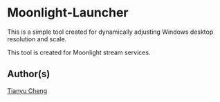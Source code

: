 Moonlight-Launcher
==================

This is a simple tool created for dynamically adjusting Windows desktop resolution and scale.

This tool is created for Moonlight stream services.

Author(s)
---------
[Tianyu Cheng](tianyu.cheng@utexas.edu)
